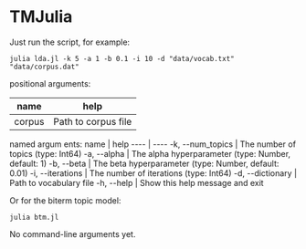 # TMJulia

Just run the script, for example:

~~~
julia lda.jl -k 5 -a 1 -b 0.1 -i 10 -d "data/vocab.txt" "data/corpus.dat"
~~~

positional arguments:

name | help
-----| ----
corpus | Path to corpus file

named argum
ents:
name | help
---- | ----
-k, --num_topics |  The number of topics (type: Int64)
-a, --alpha | The alpha hyperparameter (type: Number, default: 1)
-b, --beta | The beta hyperparameter (type: Number, default: 0.01)
-i, --iterations | The number of iterations (type: Int64)
-d, --dictionary | Path to vocabulary file
-h, --help | Show this help message and exit


Or for the biterm topic model:

~~~
julia btm.jl
~~~

No command-line arguments yet.
